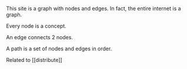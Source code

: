 This site is a graph with nodes and edges. In fact, the entire internet is a graph.

Every node is a concept. 

An edge connects 2 nodes. 

A path is a set of nodes and edges in order.

Related to [[distribute]]